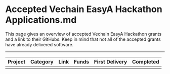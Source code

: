 # Accepted Vechain EasyA Hackathon Applications.md <!-- omit in toc -->

This page gives an overview of accepted Vechain EasyA Hackathon grants and a link to their GitHubs. Keep in mind that not all of the accepted grants have already delivered software.

---

| Project | Category | Link | Funds | First Delivery | Completed |
| --- | :-: | :-: | :-: | :-: | :-: |
|   |   |   |   |   |   |
